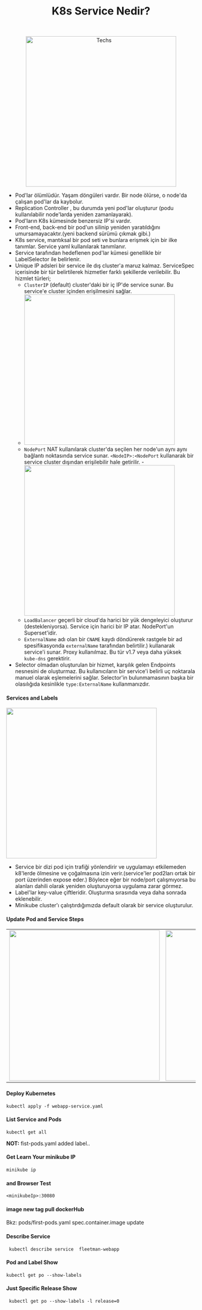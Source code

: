 <h1 align="center"> K8s Service Nedir? </h1> <br>
<p align="center">
  <a href="https://user-images.githubusercontent.com/34090058/79047848-f6868f00-7c21-11ea-9c1c-727c16d6b06e.png">
    <img alt="Techs" title="Techs" src="https://user-images.githubusercontent.com/34090058/79047848-f6868f00-7c21-11ea-9c1c-727c16d6b06e.png"width="400">
  </a>
</p>

 - Pod'lar ölümlüdür. Yaşam döngüleri vardır. Bir node ölürse, o node'da çalışan pod'lar da kaybolur.
 - Replication Controller , bu durumda yeni pod'lar oluşturur (podu kullanılabilir node'larda yeniden zamanlayarak).
 - Pod'ların K8s kümesinde benzersiz IP'si vardır.
 - Front-end, back-end bir pod'un silinip yeniden yaratıldığını umursamayacaktır.(yeni backend sürümü çıkmak gibi.)
 - K8s service, mantıksal bir pod seti ve bunlara erişmek için bir ilke tanımlar. Service yaml kullanılarak tanımlanır.
 - Service tarafından hedeflenen pod'lar kümesi genellikle bir LabelSelector ile belirlenir.
 - Unique IP adsleri bir service ile dış cluster'a maruz kalmaz. ServiceSpec içerisinde bir tür belirtilerek hizmetler farklı şekillerde verilebilir.
Bu hizmlet türleri;
	 - `ClusterIP` (default) cluster'daki bir iç IP'de service sunar. Bu service'e cluster içinden erişilmesini sağlar.
	 - <a href="#"><img src="https://user-images.githubusercontent.com/34090058/79047881-161db780-7c22-11ea-9934-1c7bc87e184d.png" width="400"></a>
	 - `NodePort` NAT kullanılarak cluster'da seçilen her node'un aynı aynı bağlantı noktasında service sunar.  `<NodeIP>:<NodePort` kullanarak bir service cluster dışından erişilebilir hale getirilir. 
	 -<a href="#"><img src="https://user-images.githubusercontent.com/34090058/79047888-1e75f280-7c22-11ea-83d3-fde71cde6ed4.png" width="400"></a>
	 - `LoadBalancer` geçerli bir cloud'da harici bir yük dengeleyici oluşturur (destekleniyorsa). Service için harici bir IP atar. NodePort'un Superset'idir.
	 - `ExternalName` adı olan bir `CNAME` kaydı döndürerek rastgele bir ad  spesifikasyonda `externalName` tarafından belirtilir.)  kullanarak service'i sunar. Proxy kullanılmaz. Bu tür v1.7 veya daha yüksek `kube-dns` gerektirir.
 -  Selector olmadan oluşturulan bir hizmet, karşılık gelen Endpoints nesnesini de oluşturmaz. Bu kullanıcıların bir service'i belirli uç noktarala manuel olarak eşlemelerini sağlar. Selector'in bulunmamasının başka bir olasılığıda kesinlikle `type:ExternalName` kullanmanızdır. 
	 
 #### Services and Labels
 <a href="#"><img src="https://user-images.githubusercontent.com/34090058/79048245-67c74180-7c24-11ea-95fd-add5803afc8f.png" width="400"></a>
 - Service bir dizi pod için trafiği yönlendirir ve uygulamayı etkilemeden k8'lerde ölmesine ve çoğalmasına izin verir.(service'ler pod2ları ortak bir port üzerinden expose eder.) Böylece eğer bir node/port çalışmıyorsa bu alanları dahili olarak yeniden oluşturuyorsa uygulama zarar görmez.
 - Label'lar key-value çiftleridir. Oluşturma sırasında veya daha sonrada eklenebilir.
 - Minikube cluster'ı çalıştırdığımızda default olarak bir service oluşturulur.

#### Update Pod and Service Steps
<table>
     <td><a href="#"><img src="https://user-images.githubusercontent.com/34090058/79047901-2d5ca500-7c22-11ea-822d-2d6de9278523.png" width="400"></a></td>
    <td><a href="#"><img src="https://user-images.githubusercontent.com/34090058/79047907-38afd080-7c22-11ea-9d56-1f92ead47845.png" width="400"></a></td>
    <td><a href="#"><img src="https://user-images.githubusercontent.com/34090058/79047909-39e0fd80-7c22-11ea-9734-cdf45bb496ee.png" width="400"></a></td>
</table>


#### Deploy Kubernetes
```
kubectl apply -f webapp-service.yaml
```
#### List Service and Pods
```
kubectl get all
```
**NOT:** fist-pods.yaml added label..
#### Get Learn Your minikube IP
```
minikube ip
```
#### and Browser Test
```
<minikubeIp>:30080
```
#### image new tag pull dockerHub
Bkz:  pods/first-pods.yaml spec.container.image update

#### Describe Service
```
 kubectl describe service  fleetman-webapp
```
#### Pod and Label Show
```
kubectl get po --show-labels
```
#### Just Specific Release Show
```
 kubectl get po --show-labels -l release=0
```
